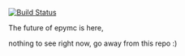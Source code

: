 
[![Build Status](https://travis-ci.org/DaveMDS/nepymc.svg?branch=master)](https://travis-ci.org/DaveMDS/nepymc)

The future of epymc is here,

nothing to see right now, go away from this repo :)